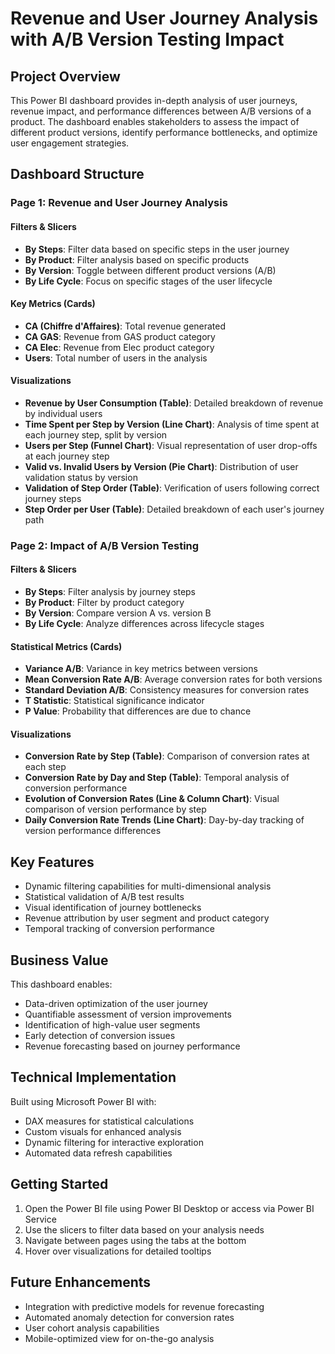 # Revenue and User Journey Analysis with A/B Version Testing Impact

## Project Overview
This Power BI dashboard provides in-depth analysis of user journeys, revenue impact, and performance differences between A/B versions of a product. The dashboard enables stakeholders to assess the impact of different product versions, identify performance bottlenecks, and optimize user engagement strategies.

## Dashboard Structure

### Page 1: Revenue and User Journey Analysis

#### Filters & Slicers
- **By Steps**: Filter data based on specific steps in the user journey
- **By Product**: Filter analysis based on specific products
- **By Version**: Toggle between different product versions (A/B)
- **By Life Cycle**: Focus on specific stages of the user lifecycle

#### Key Metrics (Cards)
- **CA (Chiffre d'Affaires)**: Total revenue generated
- **CA GAS**: Revenue from GAS product category
- **CA Elec**: Revenue from Elec product category
- **Users**: Total number of users in the analysis

#### Visualizations
- **Revenue by User Consumption (Table)**: Detailed breakdown of revenue by individual users
- **Time Spent per Step by Version (Line Chart)**: Analysis of time spent at each journey step, split by version
- **Users per Step (Funnel Chart)**: Visual representation of user drop-offs at each journey step
- **Valid vs. Invalid Users by Version (Pie Chart)**: Distribution of user validation status by version
- **Validation of Step Order (Table)**: Verification of users following correct journey steps
- **Step Order per User (Table)**: Detailed breakdown of each user's journey path

### Page 2: Impact of A/B Version Testing

#### Filters & Slicers
- **By Steps**: Filter analysis by journey steps
- **By Product**: Filter by product category
- **By Version**: Compare version A vs. version B
- **By Life Cycle**: Analyze differences across lifecycle stages

#### Statistical Metrics (Cards)
- **Variance A/B**: Variance in key metrics between versions
- **Mean Conversion Rate A/B**: Average conversion rates for both versions
- **Standard Deviation A/B**: Consistency measures for conversion rates
- **T Statistic**: Statistical significance indicator
- **P Value**: Probability that differences are due to chance

#### Visualizations
- **Conversion Rate by Step (Table)**: Comparison of conversion rates at each step
- **Conversion Rate by Day and Step (Table)**: Temporal analysis of conversion performance
- **Evolution of Conversion Rates (Line & Column Chart)**: Visual comparison of version performance by step
- **Daily Conversion Rate Trends (Line Chart)**: Day-by-day tracking of version performance differences

## Key Features
- Dynamic filtering capabilities for multi-dimensional analysis
- Statistical validation of A/B test results
- Visual identification of journey bottlenecks
- Revenue attribution by user segment and product category
- Temporal tracking of conversion performance

## Business Value
This dashboard enables:
- Data-driven optimization of the user journey
- Quantifiable assessment of version improvements
- Identification of high-value user segments
- Early detection of conversion issues
- Revenue forecasting based on journey performance

## Technical Implementation
Built using Microsoft Power BI with:
- DAX measures for statistical calculations
- Custom visuals for enhanced analysis
- Dynamic filtering for interactive exploration
- Automated data refresh capabilities

## Getting Started
1. Open the Power BI file using Power BI Desktop or access via Power BI Service
2. Use the slicers to filter data based on your analysis needs
3. Navigate between pages using the tabs at the bottom
4. Hover over visualizations for detailed tooltips

## Future Enhancements
- Integration with predictive models for revenue forecasting
- Automated anomaly detection for conversion rates
- User cohort analysis capabilities
- Mobile-optimized view for on-the-go analysis